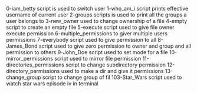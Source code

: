 0-iam_betty script is used to switch user
1-who_am_i script prints effective username of current user
2-groups scripts is used to print all the groups a user belongs to
3-new_owner used to change ownership of a file
4-empty script to create an empty file
5-execute script used to give file owner execute permission
6-multiple_permissions to giver multiple users permissions
7-everybody script used to give permission to all
8-James_Bond script used to give zero permission to owner and group and all permission to others
9-John_Doe script used to set mode for a file
10-mirror_permissions script used to mirror file permission
11-directories_permissions script to change subdirectory permission
12-directory_permissions used to make a dir and give it permissions
13-change_group script to change group of fil
103-Star_Wars script used to watch star wars episode iv in terminal
